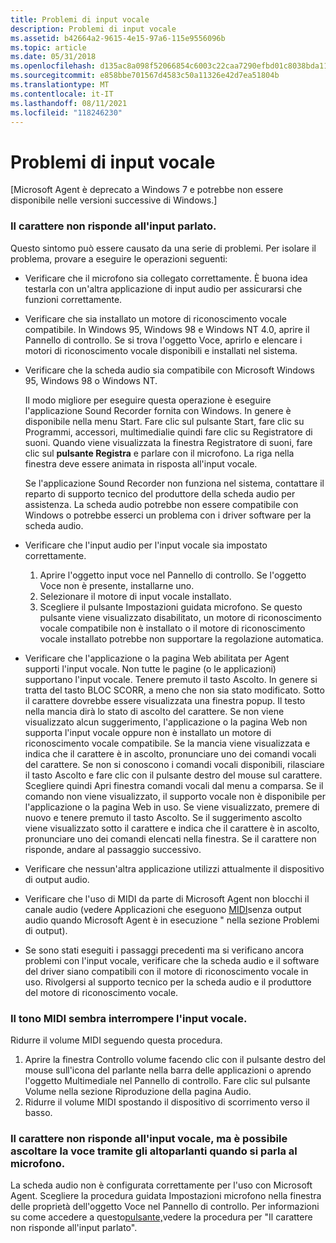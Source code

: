 ```yaml
---
title: Problemi di input vocale
description: Problemi di input vocale
ms.assetid: b42664a2-9615-4e15-97a6-115e9556096b
ms.topic: article
ms.date: 05/31/2018
ms.openlocfilehash: d135ac8a098f52066854c6003c22caa7290efbd01c8038bda116cd843b21a2e7
ms.sourcegitcommit: e858bbe701567d4583c50a11326e42d7ea51804b
ms.translationtype: MT
ms.contentlocale: it-IT
ms.lasthandoff: 08/11/2021
ms.locfileid: "118246230"
---
```

# <a name="speech-input-problems"></a>Problemi di input vocale

\[Microsoft Agent è deprecato a Windows 7 e potrebbe non essere disponibile nelle versioni successive di Windows.\]

### <a name="the-character-does-not-respond-to-my-spoken-input"></a>Il carattere non risponde all'input parlato.

Questo sintomo può essere causato da una serie di problemi. Per isolare il problema, provare a eseguire le operazioni seguenti:

-   Verificare che il microfono sia collegato correttamente. È buona idea testarla con un'altra applicazione di input audio per assicurarsi che funzioni correttamente.
-   Verificare che sia installato un motore di riconoscimento vocale compatibile. In Windows 95, Windows 98 e Windows NT 4.0, aprire il Pannello di controllo. Se si trova l'oggetto Voce, aprirlo e elencare i motori di riconoscimento vocale disponibili e installati nel sistema.
-   Verificare che la scheda audio sia compatibile con Microsoft Windows 95, Windows 98 o Windows NT.

    Il modo migliore per eseguire questa operazione è eseguire l'applicazione Sound Recorder fornita con Windows. In genere è disponibile nella menu Start. Fare clic sul pulsante Start, fare clic su Programmi, accessori, multimedialie quindi fare clic su Registratore di suoni. Quando viene visualizzata la finestra Registratore di suoni, fare clic sul **pulsante Registra** e parlare con il microfono. La riga nella finestra deve essere animata in risposta all'input vocale.

    Se l'applicazione Sound Recorder non funziona nel sistema, contattare il reparto di supporto tecnico del produttore della scheda audio per assistenza. La scheda audio potrebbe non essere compatibile con Windows o potrebbe esserci un problema con i driver software per la scheda audio.

-   Verificare che l'input audio per l'input vocale sia impostato correttamente.
    1.  Aprire l'oggetto input voce nel Pannello di controllo. Se l'oggetto Voce non è presente, installarne uno.
    2.  Selezionare il motore di input vocale installato.
    3.  Scegliere il pulsante Impostazioni guidata microfono. Se questo pulsante viene visualizzato disabilitato, un motore di riconoscimento vocale compatibile non è installato o il motore di riconoscimento vocale installato potrebbe non supportare la regolazione automatica.
-   Verificare che l'applicazione o la pagina Web abilitata per Agent supporti l'input vocale. Non tutte le pagine (o le applicazioni) supportano l'input vocale. Tenere premuto il tasto Ascolto. In genere si tratta del tasto BLOC SCORR, a meno che non sia stato modificato. Sotto il carattere dovrebbe essere visualizzata una finestra popup. Il testo nella mancia dirà lo stato di ascolto del carattere. Se non viene visualizzato alcun suggerimento, l'applicazione o la pagina Web non supporta l'input vocale oppure non è installato un motore di riconoscimento vocale compatibile. Se la mancia viene visualizzata e indica che il carattere è in ascolto, pronunciare uno dei comandi vocali del carattere. Se non si conoscono i comandi vocali disponibili, rilasciare il tasto Ascolto e fare clic con il pulsante destro del mouse sul carattere. Scegliere quindi Apri finestra comandi vocali dal menu a comparsa. Se il comando non viene visualizzato, il supporto vocale non è disponibile per l'applicazione o la pagina Web in uso. Se viene visualizzato, premere di nuovo e tenere premuto il tasto Ascolto. Se il suggerimento ascolto viene visualizzato sotto il carattere e indica che il carattere è in ascolto, pronunciare uno dei comandi elencati nella finestra. Se il carattere non risponde, andare al passaggio successivo.
-   Verificare che nessun'altra applicazione utilizzi attualmente il dispositivo di output audio.
-   Verificare che l'uso di MIDI da parte di Microsoft Agent non blocchi il canale audio (vedere Applicazioni che eseguono [MIDI](output-problems.md)senza output audio quando Microsoft Agent è in esecuzione " nella sezione Problemi di output).
-   Se sono stati eseguiti i passaggi precedenti ma si verificano ancora problemi con l'input vocale, verificare che la scheda audio e il software del driver siano compatibili con il motore di riconoscimento vocale in uso. Rivolgersi al supporto tecnico per la scheda audio e il produttore del motore di riconoscimento vocale.

### <a name="the-midi-tone-seems-to-disrupts-speech-input"></a>Il tono MIDI sembra interrompere l'input vocale.

Ridurre il volume MIDI seguendo questa procedura.

1.  Aprire la finestra Controllo volume facendo clic con il pulsante destro del mouse sull'icona del parlante nella barra delle applicazioni o aprendo l'oggetto Multimediale nel Pannello di controllo. Fare clic sul pulsante Volume nella sezione Riproduzione della pagina Audio.
2.  Ridurre il volume MIDI spostando il dispositivo di scorrimento verso il basso.

### <a name="the-character-does-not-respond-to-voice-input-but-i-can-hear-my-voice-through-my-speakers-when-i-talk-into-my-microphone"></a>Il carattere non risponde all'input vocale, ma è possibile ascoltare la voce tramite gli altoparlanti quando si parla al microfono.

La scheda audio non è configurata correttamente per l'uso con Microsoft Agent. Scegliere la procedura guidata Impostazioni microfono nella finestra delle proprietà dell'oggetto Voce nel Pannello di controllo. Per informazioni su come accedere a questo[pulsante,](#the-character-does-not-respond-to-my-spoken-input)vedere la procedura per "Il carattere non risponde all'input parlato".

 

 




